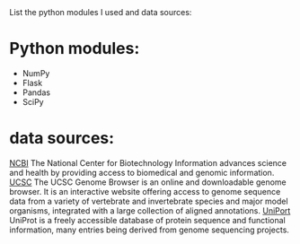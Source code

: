 <head>
List the python modules I used and data sources:
</head>

# Python modules:
* NumPy
* Flask
* Pandas
* SciPy

# data sources:
[NCBI](https://www.ncbi.nlm.nih.gov/) The National Center for Biotechnology Information advances science and health by providing access to biomedical and genomic information.
[UCSC](https://genome.ucsc.edu/) The UCSC Genome Browser is an online and downloadable genome browser. It is an interactive website offering access to genome sequence data from a variety of vertebrate and invertebrate species and major model organisms, integrated with a large collection of aligned annotations.
[UniPort](https://www.uniprot.org/) UniProt is a freely accessible database of protein sequence and functional information, many entries being derived from genome sequencing projects.
